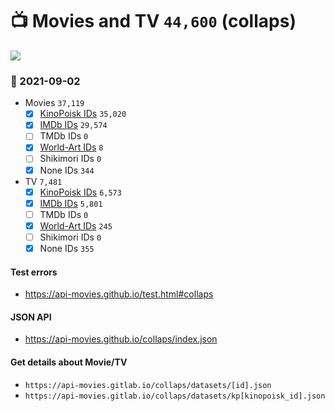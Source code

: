 # :tv: Movies and TV `44,600` (collaps)

<a href="https://API-Movies.github.io"><img src="https://API-Movies.github.io/banner.png?cache"></a>

### :date: 2021-09-02
- Movies `37,119`
  - [x] <a href="https://API-Movies.github.io/collaps/movie_kinopoisk_ids.json">KinoPoisk IDs</a> `35,020`
  - [x] <a href="https://API-Movies.github.io/collaps/movie_imdb_ids.json">IMDb IDs</a> `29,574`
  - [ ] TMDb IDs `0`
  - [x] <a href="https://API-Movies.github.io/collaps/movie_world_art_ids.json">World-Art IDs</a> `8`
  - [ ] Shikimori IDs `0`
  - [x] None IDs `344`
- TV `7,481`
  - [x] <a href="https://API-Movies.github.io/collaps/tv_kinopoisk_ids.json">KinoPoisk IDs</a> `6,573`
  - [x] <a href="https://API-Movies.github.io/collaps/tv_imdb_ids.json">IMDb IDs</a> `5,801`
  - [ ] TMDb IDs `0`
  - [x] <a href="https://API-Movies.github.io/collaps/tv_world_art_ids.json">World-Art IDs</a> `245`
  - [ ] Shikimori IDs `0`
  - [x] None IDs `355`
#### Test errors
- <a href='https://api-movies.github.io/test.html#collaps'>https://api-movies.github.io/test.html#collaps</a>
#### JSON API
- <a href='https://api-movies.github.io/collaps/index.json'>https://api-movies.github.io/collaps/index.json</a>
#### Get details about Movie/TV
- `https://api-movies.gitlab.io/collaps/datasets/[id].json`
- `https://api-movies.gitlab.io/collaps/datasets/kp[kinopoisk_id].json`
